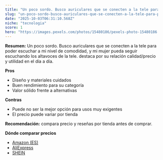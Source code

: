 ```yaml
---
title: "Un poco sordo. Busco auriculares que se conecten a la tele para poder escuchar a mi nivel de comodidad, y mi mujer pueda seguir escuchando los altavoces de la tele."
slug: "un-poco-sordo-busco-auriculares-que-se-conecten-a-la-tele-para-poder-escuchar-a-"
date: "2025-10-03T06:31:10.568Z"
niche: "tecnologia"
score: 1
hero: "https://images.pexels.com/photos/15480186/pexels-photo-15480186.jpeg?auto=compress&cs=tinysrgb&fit=crop&h=627&w=1200&auto=compress&cs=tinysrgb&w=1200&h=675&fit=crop"
---
```


**Resumen:** Un poco sordo. Busco auriculares que se conecten a la tele para poder escuchar a mi nivel de comodidad, y mi mujer pueda seguir escuchando los altavoces de la tele. destaca por su relación calidad/precio y utilidad en el día a día.

**Pros**
- Diseño y materiales cuidados
- Buen rendimiento para su categoría
- Valor sólido frente a alternativas

**Contras**
- Puede no ser la mejor opción para usos muy exigentes
- El precio puede variar por tienda

**Recomendación:** compara precio y reseñas por tienda antes de comprar.

**Dónde comparar precios**
- [Amazon (ES)](https://www.amazon.es/s?k=Un%20poco%20sordo.%20Busco%20auriculares%20que%20se%20conecten%20a%20la%20tele%20para%20poder%20escuchar%20a%20mi%20nivel%20de%20comodidad%2C%20y%20mi%20mujer%20pueda%20seguir%20escuchando%20los%20altavoces%20de%20la%20tele.&tag=teknovashop25-21)
- [AliExpress](https://www.aliexpress.com/wholesale?SearchText=Un%20poco%20sordo.%20Busco%20auriculares%20que%20se%20conecten%20a%20la%20tele%20para%20poder%20escuchar%20a%20mi%20nivel%20de%20comodidad%2C%20y%20mi%20mujer%20pueda%20seguir%20escuchando%20los%20altavoces%20de%20la%20tele.)
- [SHEIN](https://www.shein.com/pdsearch/Un%20poco%20sordo.%20Busco%20auriculares%20que%20se%20conecten%20a%20la%20tele%20para%20poder%20escuchar%20a%20mi%20nivel%20de%20comodidad%2C%20y%20mi%20mujer%20pueda%20seguir%20escuchando%20los%20altavoces%20de%20la%20tele.)